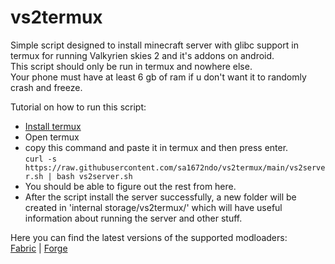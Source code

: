 # vs2termux
Simple script designed to install minecraft server with glibc support in termux for running Valkyrien skies 2 and it's addons on android.                  
This script should only be run in termux and nowhere else.                                  
Your phone must have at least 6 gb of ram if u don't want it to randomly crash and freeze.                  

Tutorial on how to run this script:
- [Install termux](https://github.com/termux/termux-app/releases/tag/v0.118.0)
- Open termux
- copy this command and paste it in termux and then press enter.      
`curl -s https://raw.githubusercontent.com/sa1672ndo/vs2termux/main/vs2server.sh | bash vs2server.sh`
- You should be able to figure out the rest from here.
- After the script install the server successfully, a new folder will be created in 'internal storage/vs2termux/' which will have useful information about running the server and other stuff.

Here you can find the latest versions of the supported modloaders:        
[Fabric](https://fabricmc.net/develop/)   |   [Forge](https://files.minecraftforge.net/net/minecraftforge/forge/)            
